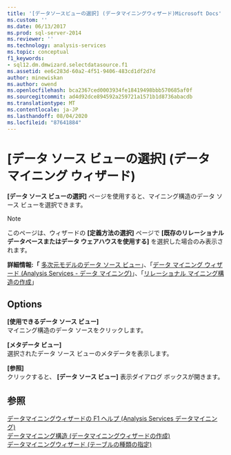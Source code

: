 ```yaml
---
title: '[データソースビューの選択] (データマイニングウィザード)Microsoft Docs'
ms.custom: ''
ms.date: 06/13/2017
ms.prod: sql-server-2014
ms.reviewer: ''
ms.technology: analysis-services
ms.topic: conceptual
f1_keywords:
- sql12.dm.dmwizard.selectdatasource.f1
ms.assetid: ee6c283d-60a2-4f51-9406-483cd1df2d7d
author: minewiskan
ms.author: owend
ms.openlocfilehash: bca2367ced0003934fe18419498bbb570685af0f
ms.sourcegitcommit: ad4d92dce894592a259721a1571b1d8736abacdb
ms.translationtype: MT
ms.contentlocale: ja-JP
ms.lasthandoff: 08/04/2020
ms.locfileid: "87641884"
---
```

# <a name="select-data-source-view-data-mining-wizard"></a>[データ ソース ビューの選択] (データ マイニング ウィザード)
  **[データ ソース ビューの選択]** ページを使用すると、マイニング構造のデータ ソース ビューを選択できます。  
  
> [!NOTE]  
>  このページは、ウィザードの **[定義方法の選択]** ページで **[既存のリレーショナル データベースまたはデータ ウェアハウスを使用する]** を選択した場合のみ表示されます。  
  
 **詳細情報:「** [多次元モデルのデータ ソース ビュー](multidimensional-models/data-source-views-in-multidimensional-models.md)」、「[データ マイニング ウィザード &#40;Analysis Services - データ マイニング&#41;](data-mining/data-mining-wizard-analysis-services-data-mining.md)」、「[リレーショナル マイニング構造の作成](data-mining/create-a-relational-mining-structure.md)」  
  
## <a name="options"></a>Options  
 **[使用できるデータ ソース ビュー]**  
 マイニング構造のデータ ソースをクリックします。  
  
 **[メタデータ ビュー]**  
 選択されたデータ ソース ビューのメタデータを表示します。  
  
 **[参照]**  
 クリックすると、 **[データ ソース ビュー]** 表示ダイアログ ボックスが開きます。  
  
## <a name="see-also"></a>参照  
 [データマイニングウィザードの F1 ヘルプ &#40;Analysis Services データマイニング&#41;](data-mining-wizard-f1-help-analysis-services-data-mining.md)   
 [データマイニング構造 &#40;データマイニングウィザードの作成&#41;](create-the-data-mining-structure-data-mining-wizard.md)   
 [データマイニングウィザード &#40;テーブルの種類の指定&#41;](specify-table-types-data-mining-wizard.md)  
  
  
